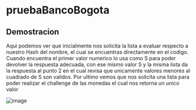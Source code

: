 # pruebaBancoBogota

## Demostracion
Aqui podemos ver que inicialmente nos solicita la lista a evaluar respecto a nuestro Hash del nombre, el cual se encuentras directamente en el codigo. Cuando encuentra el primer valor numerico lo usa como S para poder devolver la respuesta adecuada, con ese mismo valor S y la misma lista da la respuesta al punto 2 en el cual revisa que unicamente valores menores al cuadrado de S son validos. Por ultimo vemos que nos solicita una lista para poder realizar el challenge de las monedas el cual nos retorna un unico valor

![image](https://user-images.githubusercontent.com/90010884/234475893-32c82b99-49ee-427e-bc68-0835ed812025.png)
